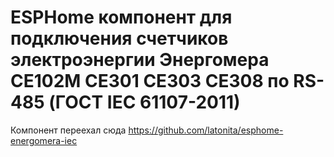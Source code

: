 # ESPHome компонент для подключения счетчиков электроэнергии Энергомера CE102M CE301 CE303 CE308 по RS-485 (ГОСТ IEC 61107-2011)

Компонент переехал сюда https://github.com/latonita/esphome-energomera-iec
